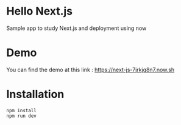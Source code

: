 # Hello Next.js

Sample app to study Next.js and deployment using now

# Demo

You can find the demo at this link : https://next-js-7jrkjg8n7.now.sh

# Installation

```
npm install
npm run dev
```
